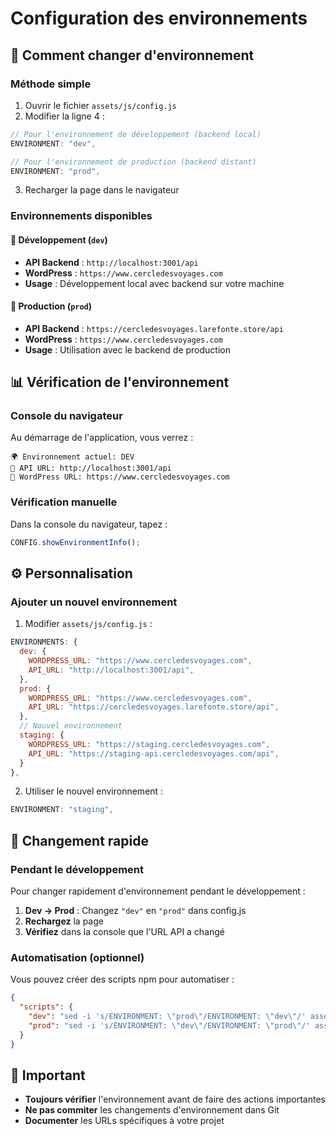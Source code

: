 # Configuration des environnements

## 🔧 Comment changer d'environnement

### Méthode simple

1. Ouvrir le fichier `assets/js/config.js`
2. Modifier la ligne 4 :

```javascript
// Pour l'environnement de développement (backend local)
ENVIRONMENT: "dev",

// Pour l'environnement de production (backend distant)
ENVIRONMENT: "prod",
```

3. Recharger la page dans le navigateur

### Environnements disponibles

#### 🔧 Développement (`dev`)

- **API Backend** : `http://localhost:3001/api`
- **WordPress** : `https://www.cercledesvoyages.com`
- **Usage** : Développement local avec backend sur votre machine

#### 🚀 Production (`prod`)

- **API Backend** : `https://cercledesvoyages.larefonte.store/api`
- **WordPress** : `https://www.cercledesvoyages.com`
- **Usage** : Utilisation avec le backend de production

## 📊 Vérification de l'environnement

### Console du navigateur

Au démarrage de l'application, vous verrez :

```
🌍 Environnement actuel: DEV
📡 API URL: http://localhost:3001/api
🔗 WordPress URL: https://www.cercledesvoyages.com
```

### Vérification manuelle

Dans la console du navigateur, tapez :

```javascript
CONFIG.showEnvironmentInfo();
```

## ⚙️ Personnalisation

### Ajouter un nouvel environnement

1. Modifier `assets/js/config.js` :

```javascript
ENVIRONMENTS: {
  dev: {
    WORDPRESS_URL: "https://www.cercledesvoyages.com",
    API_URL: "http://localhost:3001/api",
  },
  prod: {
    WORDPRESS_URL: "https://www.cercledesvoyages.com",
    API_URL: "https://cercledesvoyages.larefonte.store/api",
  },
  // Nouvel environnement
  staging: {
    WORDPRESS_URL: "https://staging.cercledesvoyages.com",
    API_URL: "https://staging-api.cercledesvoyages.com/api",
  }
},
```

2. Utiliser le nouvel environnement :

```javascript
ENVIRONMENT: "staging",
```

## 🔄 Changement rapide

### Pendant le développement

Pour changer rapidement d'environnement pendant le développement :

1. **Dev → Prod** : Changez `"dev"` en `"prod"` dans config.js
2. **Rechargez** la page
3. **Vérifiez** dans la console que l'URL API a changé

### Automatisation (optionnel)

Vous pouvez créer des scripts npm pour automatiser :

```json
{
  "scripts": {
    "dev": "sed -i 's/ENVIRONMENT: \"prod\"/ENVIRONMENT: \"dev\"/' assets/js/config.js && npm run start",
    "prod": "sed -i 's/ENVIRONMENT: \"dev\"/ENVIRONMENT: \"prod\"/' assets/js/config.js && npm run start"
  }
}
```

## 🚨 Important

- **Toujours vérifier** l'environnement avant de faire des actions importantes
- **Ne pas commiter** les changements d'environnement dans Git
- **Documenter** les URLs spécifiques à votre projet

